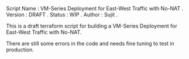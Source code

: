 Script Name : VM-Series Deployment for East-West Traffic with No-NAT                                                             .
Version     : DRAFT                                                                                                              .
Status      : WIP                                                                                                                .
Author      : Sujit                                                                                                              .


This is a draft terraform script for building a VM-Series Deployment for East-West Traffic with No-NAT.

There are still some errors in the code and needs fine tuning to test in production.
